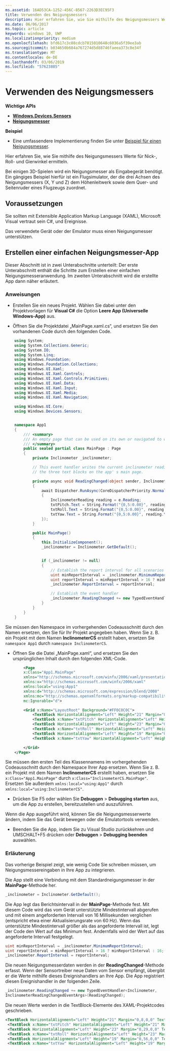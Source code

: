 ```yaml
---
ms.assetid: 16AD53CA-1252-456C-8567-2263D3EC95F3
title: Verwenden des Neigungsmessers
description: Hier erfahren Sie, wie Sie mithilfe des Neigungsmessers Werte für Nick-, Roll- und Gierwinkel ermitteln.
ms.date: 06/06/2017
ms.topic: article
keywords: windows 10, UWP
ms.localizationpriority: medium
ms.openlocfilehash: bfd617c3c08cdcb7815010648c6036a5f39ee3ab
ms.sourcegitcommit: b034650b684a767274d5d88746faeea373c8e34f
ms.translationtype: MT
ms.contentlocale: de-DE
ms.lasthandoff: 03/06/2019
ms.locfileid: "57623805"
---
```

# <a name="use-the-inclinometer"></a>Verwenden des Neigungsmessers


**Wichtige APIs**

-   [**Windows.Devices.Sensors**](https://msdn.microsoft.com/library/windows/apps/BR206408)
-   [**Neigungsmesser**](https://msdn.microsoft.com/library/windows/apps/BR225766)

**Beispiel**

-   Eine umfassendere Implementierung finden Sie unter [Beispiel für einen Neigungsmesser](https://github.com/Microsoft/Windows-universal-samples/tree/master/Samples/Inclinometer).

Hier erfahren Sie, wie Sie mithilfe des Neigungsmessers Werte für Nick-, Roll- und Gierwinkel ermitteln.

Bei einigen 3D-Spielen wird ein Neigungsmesser als Eingabegerät benötigt. Ein gängiges Beispiel hierfür ist ein Flugsimulator, der die drei Achsen des Neigungsmessers (X, Y und Z) dem Höhenleitwerk sowie dem Quer- und Seitenruder eines Flugzeugs zuordnet.

 ## <a name="prerequisites"></a>Voraussetzungen

Sie sollten mit Extensible Application Markup Language (XAML), Microsoft Visual vertraut sein C#, und Ereignisse.

Das verwendete Gerät oder der Emulator muss einen Neigungsmesser unterstützen.

 ## <a name="create-a-simple-inclinometer-app"></a>Erstellen einer einfachen Neigungsmesser-App

Dieser Abschnitt ist in zwei Unterabschnitte unterteilt: Der erste Unterabschnitt enthält die Schritte zum Erstellen einer einfachen Neigungsmesseranwendung. Im zweiten Unterabschnitt wird die erstellte App dann näher erläutert.

###  <a name="instructions"></a>Anweisungen

-   Erstellen Sie ein neues Projekt. Wählen Sie dabei unter den Projektvorlagen für **Visual C#** die Option **Leere App (Universelle Windows-App)** aus.

-   Öffnen Sie die Projektdatei „MainPage.xaml.cs“, und ersetzen Sie den vorhandenen Code durch den folgenden Code.

```csharp
    using System;
    using System.Collections.Generic;
    using System.IO;
    using System.Linq;
    using Windows.Foundation;
    using Windows.Foundation.Collections;
    using Windows.UI.Xaml;
    using Windows.UI.Xaml.Controls;
    using Windows.UI.Xaml.Controls.Primitives;
    using Windows.UI.Xaml.Data;
    using Windows.UI.Xaml.Input;
    using Windows.UI.Xaml.Media;
    using Windows.UI.Xaml.Navigation;

    using Windows.UI.Core;
    using Windows.Devices.Sensors;


    namespace App1
    {
        /// <summary>
        /// An empty page that can be used on its own or navigated to within a Frame.
        /// </summary>
        public sealed partial class MainPage : Page
        {
            private Inclinometer _inclinometer;

            // This event handler writes the current inclinometer reading to
            // the three text blocks on the app' s main page.

            private async void ReadingChanged(object sender, InclinometerReadingChangedEventArgs e)
            {
                await Dispatcher.RunAsync(CoreDispatcherPriority.Normal, () =>
                {
                    InclinometerReading reading = e.Reading;
                    txtPitch.Text = String.Format("{0,5:0.00}", reading.PitchDegrees);
                    txtRoll.Text = String.Format("{0,5:0.00}", reading.RollDegrees);
                    txtYaw.Text = String.Format("{0,5:0.00}", reading.YawDegrees);
                });
            }

            public MainPage()
            {
                this.InitializeComponent();
                _inclinometer = Inclinometer.GetDefault();


                if (_inclinometer != null)
                {
                    // Establish the report interval for all scenarios
                    uint minReportInterval = _inclinometer.MinimumReportInterval;
                    uint reportInterval = minReportInterval > 16 ? minReportInterval : 16;
                    _inclinometer.ReportInterval = reportInterval;

                    // Establish the event handler
                    _inclinometer.ReadingChanged += new TypedEventHandler<Inclinometer, InclinometerReadingChangedEventArgs>(ReadingChanged);
                }
            }
        }
    }
```

Sie müssen den Namespace im vorhergehenden Codeausschnitt durch den Namen ersetzen, den Sie für Ihr Projekt angegeben haben. Wenn Sie z. B. ein Projekt mit dem Namen **InclinometerCS** erstellt haben, ersetzen Sie `namespace App1` durch `namespace InclinometerCS`.

-   Öffnen Sie die Datei „MainPage.xaml“, und ersetzen Sie den ursprünglichen Inhalt durch den folgenden XML-Code.

```xml
        <Page
        x:Class="App1.MainPage"
        xmlns="http://schemas.microsoft.com/winfx/2006/xaml/presentation"
        xmlns:x="http://schemas.microsoft.com/winfx/2006/xaml"
        xmlns:local="using:App1"
        xmlns:d="http://schemas.microsoft.com/expression/blend/2008"
        xmlns:mc="http://schemas.openxmlformats.org/markup-compatibility/2006"
        mc:Ignorable="d">

        <Grid x:Name="LayoutRoot" Background="#FF0C0C0C">
            <TextBlock HorizontalAlignment="Left" Height="21" Margin="0,8,0,0" TextWrapping="Wrap" Text="Pitch: " VerticalAlignment="Top" Width="45" Foreground="#FFF9F4F4"/>
            <TextBlock x:Name="txtPitch" HorizontalAlignment="Left" Height="21" Margin="59,8,0,0" TextWrapping="Wrap" Text="TextBlock" VerticalAlignment="Top" Width="71" Foreground="#FFFDF9F9"/>
            <TextBlock HorizontalAlignment="Left" Height="23" Margin="0,29,0,0" TextWrapping="Wrap" Text="Roll:" VerticalAlignment="Top" Width="55" Foreground="#FFF7F1F1"/>
            <TextBlock x:Name="txtRoll" HorizontalAlignment="Left" Height="23" Margin="59,29,0,0" TextWrapping="Wrap" Text="TextBlock" VerticalAlignment="Top" Width="50" Foreground="#FFFCF9F9"/>
            <TextBlock HorizontalAlignment="Left" Height="19" Margin="0,56,0,0" TextWrapping="Wrap" Text="Yaw:" VerticalAlignment="Top" Width="55" Foreground="#FFF7F3F3"/>
            <TextBlock x:Name="txtYaw" HorizontalAlignment="Left" Height="19" Margin="55,56,0,0" TextWrapping="Wrap" Text="TextBlock" VerticalAlignment="Top" Width="54" Foreground="#FFF6F2F2"/>

        </Grid>
    </Page>
```

Sie müssen den ersten Teil des Klassennamens im vorhergehenden Codeausschnitt durch den Namespace Ihrer App ersetzen. Wenn Sie z. B. ein Projekt mit dem Namen **InclinometerCS** erstellt haben, ersetzen Sie `x:Class="App1.MainPage"` durch `x:Class="InclinometerCS.MainPage"`. Ersetzen Sie außerdem `xmlns:local="using:App1"` durch `xmlns:local="using:InclinometerCS"`.

-   Drücken Sie F5 oder wählen Sie **Debuggen** > **Debugging starten** aus, um die App zu erstellen, bereitzustellen und auszuführen.

Wenn die App ausgeführt wird, können Sie die Neigungsmesserwerte ändern, indem Sie das Gerät bewegen oder die Emulatortools verwenden.

-   Beenden Sie die App, indem Sie zu Visual Studio zurückkehren und UMSCHALT+F5 drücken oder **Debuggen** > **Debugging beenden** auswählen.

###  <a name="explanation"></a>Erläuterung

Das vorherige Beispiel zeigt, wie wenig Code Sie schreiben müssen, um Neigungsmessereingaben in Ihre App zu integrieren.

Die App stellt eine Verbindung mit dem Standardneigungsmesser in der **MainPage**-Methode her.

```csharp
_inclinometer = Inclinometer.GetDefault();
```

Die App legt das Berichtsintervall in der **MainPage**-Methode fest. Mit diesem Code wird das vom Gerät unterstützte Mindestintervall abgerufen und mit einem angeforderten Intervall von 16 Millisekunden verglichen (entspricht etwa einer Aktualisierungsrate von 60 Hz). Wenn das unterstützte Mindestintervall größer als das angeforderte Intervall ist, legt der Code den Wert auf das Minimum fest. Andernfalls wird der Wert auf das angeforderte Intervall festgelegt.

```csharp
uint minReportInterval = _inclinometer.MinimumReportInterval;
uint reportInterval = minReportInterval > 16 ? minReportInterval : 16;
_inclinometer.ReportInterval = reportInterval;
```

Die neuen Neigungsmesserdaten werden in der **ReadingChanged**-Methode erfasst. Wenn der Sensortreiber neue Daten vom Sensor empfängt, übergibt er die Werte mithilfe dieses Ereignishandlers an Ihre App. Die App registriert diesen Ereignishandler in der folgenden Zeile.

```csharp
_inclinometer.ReadingChanged += new TypedEventHandler<Inclinometer,
InclinometerReadingChangedEventArgs>(ReadingChanged);
```

Die neuen Werte werden in die TextBlock-Elemente des XAML-Projektcodes geschrieben.

```xml
<TextBlock HorizontalAlignment="Left" Height="21" Margin="0,8,0,0" TextWrapping="Wrap" Text="Pitch: " VerticalAlignment="Top" Width="45" Foreground="#FFF9F4F4"/>
 <TextBlock x:Name="txtPitch" HorizontalAlignment="Left" Height="21" Margin="59,8,0,0" TextWrapping="Wrap" Text="TextBlock" VerticalAlignment="Top" Width="71" Foreground="#FFFDF9F9"/>
 <TextBlock HorizontalAlignment="Left" Height="23" Margin="0,29,0,0" TextWrapping="Wrap" Text="Roll:" VerticalAlignment="Top" Width="55" Foreground="#FFF7F1F1"/>
 <TextBlock x:Name="txtRoll" HorizontalAlignment="Left" Height="23" Margin="59,29,0,0" TextWrapping="Wrap" Text="TextBlock" VerticalAlignment="Top" Width="50" Foreground="#FFFCF9F9"/>
 <TextBlock HorizontalAlignment="Left" Height="19" Margin="0,56,0,0" TextWrapping="Wrap" Text="Yaw:" VerticalAlignment="Top" Width="55" Foreground="#FFF7F3F3"/>
 <TextBlock x:Name="txtYaw" HorizontalAlignment="Left" Height="19" Margin="55,56,0,0" TextWrapping="Wrap" Text="TextBlock" VerticalAlignment="Top" Width="54" Foreground="#FFF6F2F2"/>
```

